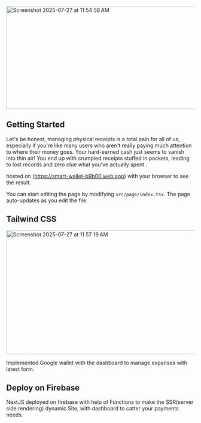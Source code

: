 
<img width="643" height="275" alt="Screenshot 2025-07-27 at 11 54 58 AM" src="https://github.com/user-attachments/assets/61909260-d6ab-416c-930f-f628ad583d4a" />

## Getting Started


Let's be honest, managing physical receipts is a total pain for all of us, especially if you're like many users who aren't really paying much attention to where their money goes. Your hard-earned cash just seems to vanish into thin air! You end up with crumpled receipts stuffed in pockets, leading to lost records and zero clue what you've actually spent .

hosted on (https://smart-wallet-b9b00.web.app) with your browser to see the result.

You can start editing the page by modifying `src/page/index.tsx`. The page auto-updates as you edit the file.

## Tailwind CSS
<img width="828" height="331" alt="Screenshot 2025-07-27 at 11 57 19 AM" src="https://github.com/user-attachments/assets/84e9b4d2-dd38-4d0f-9e1e-2f97d474388d" />

Implemented Google wallet with the dashboard to manage expanses with latest form.

## Deploy on Firebase

NextJS deployed on firebase with help of Functions to make the SSR(server side rendering) dynamic Site, with dashboard to catter your payments needs.

